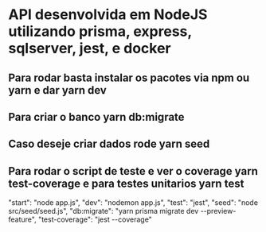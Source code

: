 # API desenvolvida em NodeJS utilizando prisma, express, sqlserver, jest, e docker

## Para rodar basta instalar os pacotes via npm ou yarn e dar yarn dev

## Para criar o banco yarn db:migrate

## Caso deseje criar dados rode yarn seed

## Para rodar o script de teste e ver o coverage yarn test-coverage e para testes unitarios yarn test

  "start": "node app.js",
    "dev": "nodemon app.js",
    "test": "jest",
    "seed": "node src/seed/seed.js",
    "db:migrate": "yarn prisma migrate dev --preview-feature",
    "test-coverage": "jest --coverage"
